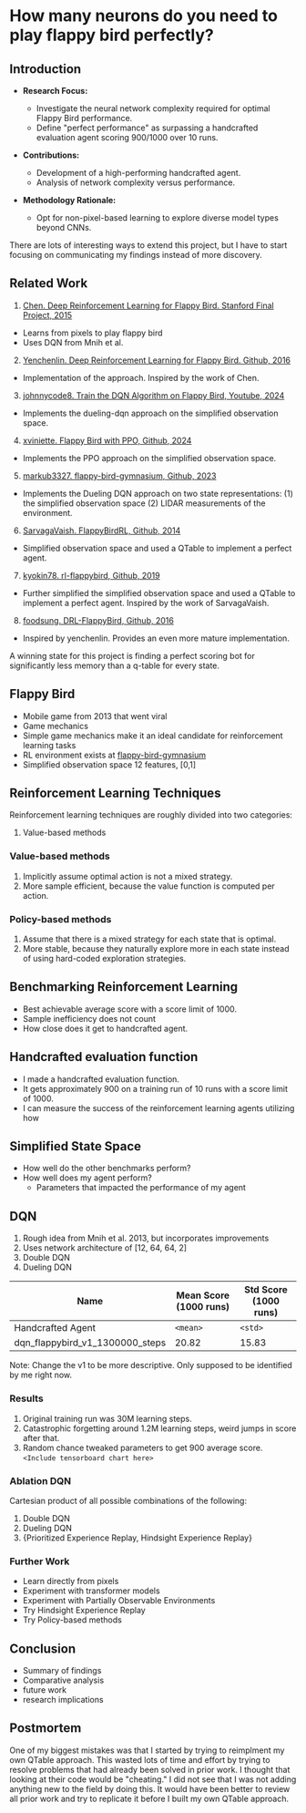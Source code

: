 # How many neurons do you need to play flappy bird perfectly?

## Introduction

- **Research Focus:**
  - Investigate the neural network complexity required for optimal Flappy Bird performance.
  - Define "perfect performance" as surpassing a handcrafted evaluation agent scoring 900/1000 over 10 runs.

- **Contributions:**
  - Development of a high-performing handcrafted agent.
  - Analysis of network complexity versus performance.

- **Methodology Rationale:**
  - Opt for non-pixel-based learning to explore diverse model types beyond CNNs.

There are lots of interesting ways to extend this project, but I have to start focusing on communicating my findings instead of more discovery.

## Related Work

1. [Chen. Deep Reinforcement Learning for Flappy Bird. Stanford Final Project, 2015](https://cs229.stanford.edu/proj2015/362_report.pdf)
 - Learns from pixels to play flappy bird
 - Uses DQN from Mnih et al.
2. [Yenchenlin. Deep Reinforcement Learning for Flappy Bird. Github, 2016](https://github.com/yenchenlin/DeepLearningFlappyBird)
 - Implementation of the approach. Inspired by the work of Chen.
3. [johnnycode8. Train the DQN Algorithm on Flappy Bird, Youtube, 2024](https://github.com/johnnycode8/dqn_pytorch)
 - Implements the dueling-dqn approach on the simplified observation space.
4. [xviniette. Flappy Bird with PPO, Github, 2024](https://github.com/xviniette/FlappyLearning)
 - Implements the PPO approach on the simplified observation space.
5. [markub3327. flappy-bird-gymnasium, Github, 2023](https://github.com/markub3327/flappy-bird-gymnasium)
 - Implements the Dueling DQN approach on two state representations: (1) the simplified observation space (2) LIDAR measurements of the environment.
6. [SarvagaVaish. FlappyBirdRL, Github, 2014](https://github.com/SarvagyaVaish/FlappyBirdRL)
 - Simplified observation space and used a QTable to implement a perfect agent.
7. [kyokin78. rl-flappybird, Github, 2019](https://github.com/kyokin78/rl-flappybird)
 - Further simplified the simplified observation space and used a QTable to implement a perfect agent. Inspired by the work of SarvagaVaish.
8. [foodsung. DRL-FlappyBird, Github, 2016](https://github.com/foodsung/DRL-FlappyBird)
 - Inspired by yenchenlin. Provides an even more mature implementation.

A winning state for this project is finding a perfect scoring bot for significantly less memory than a q-table for every state.

## Flappy Bird
- Mobile game from 2013 that went viral
- Game mechanics
- Simple game mechanics make it an ideal candidate for reinforcement learning tasks
- RL environment exists at [flappy-bird-gymnasium](https://github.com/markub3327/flappy-bird-gymnasium)
- Simplified observation space 12 features, [0,1]

## Reinforcement Learning Techniques
Reinforcement learning techniques are roughly divided into two categories:
1. Value-based methods

### Value-based methods
1. Implicitly assume optimal action is not a mixed strategy.
2. More sample efficient, because the value function is computed per action.

### Policy-based methods
1. Assume that there is a mixed strategy for each state that is optimal.
2. More stable, because they naturally explore more in each state instead of using hard-coded exploration strategies.


## Benchmarking Reinforcement Learning
- Best achievable average score with a score limit of 1000.
- Sample inefficiency does not count
- How close does it get to handcrafted agent.

## Handcrafted evaluation function
- I made a handcrafted evaluation function.
- It gets approximately 900 on a training run of 10 runs with a score limit of 1000.
- I can measure the success of the reinforcement learning agents utilizing how

## Simplified State Space
- How well do the other benchmarks perform?
- How well does my agent perform?
  * Parameters that impacted the performance of my agent

## DQN
1. Rough idea from Mnih et al. 2013, but incorporates improvements
2. Uses network architecture of [12, 64, 64, 2]
3. Double DQN
4. Dueling DQN

| Name | Mean Score (1000 runs) | Std Score (1000 runs) |
|------|------------------------|-----------------------|
| Handcrafted Agent | `<mean>` | `<std>` |
| dqn_flappybird_v1_1300000_steps | 20.82| 15.83 |

Note: Change the v1 to be more descriptive. Only supposed to be identified by me right now.

### Results
1. Original training run was 30M learning steps.
2. Catastrophic forgetting around 1.2M learning steps, weird jumps in score after that.
3. Random chance tweaked parameters to get 900 average score. `<Include tensorboard chart here>`

### Ablation DQN
Cartesian product of all possible combinations of the following:
1. Double DQN
2. Dueling DQN
3. {Prioritized Experience Replay, Hindsight Experience Replay}

### Further Work
- Learn directly from pixels
- Experiment with transformer models
- Experiment with Partially Observable Environments
- Try Hindsight Experience Replay
- Try Policy-based methods

## Conclusion
- Summary of findings
- Comparative analysis
- future work
- research implications

## Postmortem
One of my biggest mistakes was that I started by trying to reimplment my own QTable approach. This wasted lots of time and effort by trying to resolve problems that had already been solved in prior work. I thought that looking at their code would be "cheating." I did not see that I was not adding anything new to the field by doing this. It would have been better to review all prior work and try to replicate it before I built my own QTable approach.
